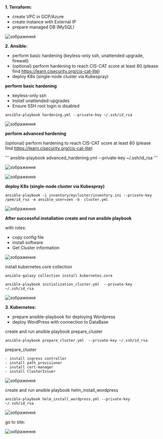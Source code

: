 
**1. Terraform:**

  - create VPC in GCP/Azure	
  - create instance with External IP	
  - prepare managed DB (MySQL)	



![зображення](https://user-images.githubusercontent.com/97990456/219986199-347a8b3e-4358-486f-a3fe-23dce3272165.png)


**2. Ansible:**	

  - perform basic hardening (keyless-only ssh, unattended upgrade, firewall)
  - (optional) perform hardening to reach CIS-CAT score at least 80 (please find https://learn.cisecurity.org/cis-cat-lite)
  - deploy K8s (single-node cluster via Kubespray)



 **perform basic hardening**
 
  - keyless-only ssh
  - Install unattended-upgrades
  - Ensure SSH root login is disabled

 
 ```
 ansible-playbook hardening.yml --private-key ~/.ssh/id_rsa
 ```

![зображення](https://user-images.githubusercontent.com/97990456/221068527-5a105ae5-0016-414f-b532-f8a4c3f9ab33.png)


 **perform advanced  hardening**
 
 (optional) perform hardening to reach CIS-CAT score at least 80 (please find https://learn.cisecurity.org/cis-cat-lite)
 
 '''
ansible-playbook advanced_hardening.yml --private-key ~/.ssh/id_rsa
'''

![зображення](https://user-images.githubusercontent.com/97990456/221188797-440f2ab4-4613-4100-a2e2-836f9d29a438.png)


![зображення](https://user-images.githubusercontent.com/97990456/221105810-720ef256-c030-40e2-bec9-bbf9bd301ba3.png)


**deploy K8s (single-node cluster via Kubespray)**



```
ansible-playbook -i inventory/mycluster/inventory.ini --private-key /pem/id_rsa -e ansible_user=zen -b  cluster.yml
```

![зображення](https://user-images.githubusercontent.com/97990456/219480701-bfab8370-1f50-4468-a1c6-90a328a17638.png)


**After successful installation create  and  run ansible  playbook**

with roles:

 - copy config file
 - install software
 - Get Cluster information

![зображення](https://user-images.githubusercontent.com/97990456/221234787-ba070a07-e6a2-4c14-9141-a5e4ff6e83f1.png)

install  kubernetes.core collection 

```
ansible-galaxy collection install kubernetes.core
```


```
ansible-playbook initialization_cluster.yml  --private-key ~/.ssh/id_rsa
```

![зображення](https://user-images.githubusercontent.com/97990456/219787115-2bb197af-3746-479a-a6dd-dd08e4818ddf.png)



**3. Kubernetes:**
  - prepare ansible-playbook for deploying Wordpress
  - deploy WordPress with connection to DataBase



create  and  run ansible  playbook prepare_cluster

```
ansible-playbook prepare_cluster.yml  --private-key ~/.ssh/id_rsa
```

   prepare_cluster
   
    - install ingress controller
    - install path_provisioner
    - install cert-manager
    - install ClusterIssuer


![зображення](https://user-images.githubusercontent.com/97990456/219986484-d2808cf5-30a9-4b98-b60d-9a32716ac11a.png)

create  and  run ansible  playbook helm_install_wordpress

```
ansible-playbook helm_install_wordpress.yml --private-key ~/.ssh/id_rsa
```

![зображення](https://user-images.githubusercontent.com/97990456/220732953-8145397c-69f1-4e85-94a6-b276e32aacd9.png)


go to site:

![зображення](https://user-images.githubusercontent.com/97990456/220729164-e0762f41-491a-49e5-8192-74758dfddedd.png)

